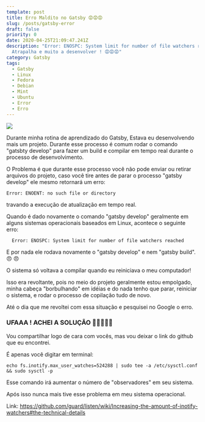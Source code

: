 ```yaml
---
template: post
title: Erro Maldito no Gatsby 😡😡😡
slug: /posts/gatsby-error
draft: false
priority: 0
date: 2020-04-25T21:09:47.241Z
description: "Error: ENOSPC: System limit for number of file watchers reached.
  Atrapalha e muito a desenvolver ! 😡😡😡"
category: Gatsby
tags:
  - Gatsby
  - Linux
  - Fedora
  - Debian
  - Mint
  - Ubuntu
  - Error
  - Erro
---
```

![](https://i2.wp.com/blogdofernandomesquita.com.br/wp-content/uploads/2019/08/Depositphotos_11975806_xl-2015_2.jpg)

Durante minha rotina de aprendizado do Gatsby, Estava eu desenvolvendo mais um projeto. Durante esse processo é comum rodar o comando "gatsbty develop" para fazer um build e compilar em tempo real durante o processo de desenvolvimento. 

O Problema é que durante esse processo você não pode enviar ou retirar arquivos do projeto, caso você tire antes de parar o processo "gatsby develop" ele mesmo retornará um erro:
```
Error: ENOENT: no such file or directory
```
travando a execução de atualização em tempo real.

Quando é dado novamente o comando "gatsby develop" geralmente em alguns sistemas operacionais baseados em Linux, acontece o seguinte erro:

```
  Error: ENOSPC: System limit for number of file watchers reached
```

E por nada ele rodava novamente o "gatsby develop" e nem "gatsby build".  😠 😠 

O sistema só voltava a compilar quando eu reiniciava o meu computador! 

Isso era revoltante, pois no meio do projeto geralmente estou empolgado, minha cabeça "borbulhando" em idéias e do nada tenho que parar, reiniciar o sistema, e rodar o processo de copilação tudo de novo.

Até o dia que me revoltei com essa situação e pesquisei no Google o erro.

### UFAAA  ! ACHEI A SOLUÇÃO 🎉🎉🎉🎉🎉

Vou compartilhar logo de cara com vocês, mas vou deixar o link do github que eu encontrei.

É apenas você digitar em terminal:

```
echo fs.inotify.max_user_watches=524288 | sudo tee -a /etc/sysctl.conf && sudo sysctl -p
```

Esse comando irá aumentar o número de "observadores" em seu sistema.

Após isso nunca mais tive esse problema em meu sistema operacional.

Link: <https://github.com/guard/listen/wiki/Increasing-the-amount-of-inotify-watchers#the-technical-details>